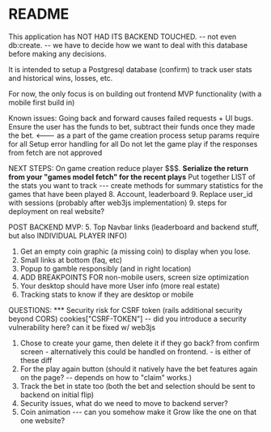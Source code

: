 # README

This application has NOT HAD ITS BACKEND TOUCHED.
-- not even db:create.
-- we have to decide how we want to deal with this database before making any decisions.

It is intended to setup a Postgresql database (confirm) to track user stats and historical wins, losses, etc.

For now, the only focus is on building out frontend MVP functionality (with a mobile first build in)


Known issues:
Going back and forward causes failed requests + UI bugs.
Ensure the user has the funds to bet, subtract their funds once they made the bet. <--- as a part of the game creation process
 setup params require for all
 Setup error handling for all
 Do not let the game play if the responses from fetch are not approved

NEXT STEPS:
On game creation reduce player $$$.
**Serialize the return from your "games model fetch" for the recent plays**
Put together LIST of the stats you want to track
 --- create methods for summary statistics for the games that have been played
8. Account, leaderboard
9. Replace user_id with sessions (probably after web3js implementation)
9. steps for deployment on real website?


POST BACKEND MVP:
5. Top Navbar links (leaderboard and backend stuff, but also INDIVIDUAL PLAYER INFO)
1. Get an empty coin graphic (a missing coin) to display when you lose.
5. Small links at bottom (faq, etc)
6. Popup to gamble responsibly (and in right location)
7. ADD BREAKPOINTS FOR non-mobile users, screen size optimization
8. Your desktop should have more User info (more real estate)
9. Tracking stats to know if they are desktop or mobile

QUESTIONS:
*** Security risk for CSRF token (rails additional security beyond CORS)
   cookies["CSRF-TOKEN"] -- did you introduce a security vulnerability here? can it be fixed w/ web3js
1. Chose to create your game, then delete it if they go back? from confirm screen - alternatively this could be handled on frontend. - is either of these diff
2. For the play again button (should it natively have the bet features again on the page? -- depends on how to "claim" works.)
3. Track the bet in state too (both the bet and selection should be sent to backend on initial flip)
4. Security issues, what do we need to move to backend server?
5. Coin animation --- can you somehow make it Grow like the one on that one website?